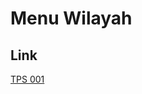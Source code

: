 # Menu Wilayah

## Link

[TPS 001](https://github.com/gigit-pemilu/pemilu-2024-82-maluku-utara/tree/main/pilpres/hitung-suara/sub/82-maluku-utara/sub/05-kepulauan-sula/sub/06-mangoli-barat/sub/2018-lelyaba/sub/001-tps)

